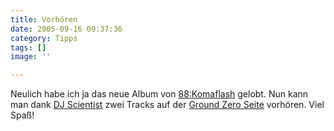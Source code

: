 ```yaml
---
title: Vorhören
date: 2005-09-16 09:37:36
category: Tipps
tags: []
image: ''

---
```


Neulich habe ich ja das neue Album von [88:Komaflash](http://www.88komaflash.de) gelobt. Nun kann man dank [DJ Scientist](http://www.djscientist.com) zwei Tracks auf der [Ground Zero Seite](http://www.the-groundzero.com/media) vorhören. Viel Spaß!
